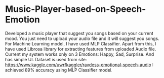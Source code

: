 # Music-Player-based-on-Speech-Emotion
Developed a music player that suggest you songs based on your current mood.
You just need to upload your audio file and it will suggest you songs.
For Machine Learning model, I have used MLP Classifier.
Apart from this, I have used Librosa library for extracting features from uploaded Audio file.
Current my system works only on 3 Emotions: Happy, Sad, Surprise. And has simple UI.
Dataset is used from site: https://www.kaggle.com/uwrfkaggler/ravdess-emotional-speech-audio
I achieved 89% accuracy using MLP Classifier model.
